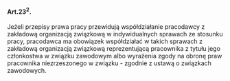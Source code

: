 #### Art.23<sup>2</sup>.

Jeżeli przepisy prawa pracy przewidują współdziałanie pracodawcy z zakładową organizacją związkową w indywidualnych sprawach ze stosunku pracy, pracodawca ma obowiązek współdziałać w takich sprawach z zakładową organizacją związkową reprezentującą pracownika z tytułu jego członkostwa w związku zawodowym albo wyrażenia zgody na obronę praw pracownika niezrzeszonego w związku - zgodnie z ustawą o związkach zawodowych.

